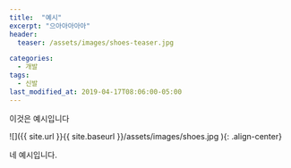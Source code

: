 ```yaml
---
title:  "예시"
excerpt: "으아아아아아"
header:
  teaser: /assets/images/shoes-teaser.jpg

categories:
  - 개발
tags:
  - 신발
last_modified_at: 2019-04-17T08:06:00-05:00
---
```


이것은 예시입니다

![]({{ site.url }}{{ site.baseurl }}/assets/images/shoes.jpg   ){: .align-center}

네 예시입니다.